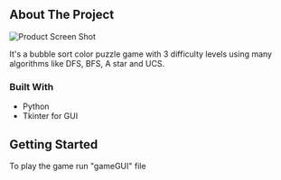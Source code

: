 
## About The Project

![Product Screen Shot](https://https://github.com/sedramerkhan/bubbleSortGame/blob/master/image.png?row=true)

It's a bubble sort color puzzle game with 3 difficulty levels using many algorithms like DFS, BFS, A star and UCS.

### Built With

* Python
* Tkinter for GUI

## Getting Started

To play the game run  "gameGUI" file




